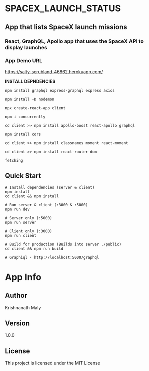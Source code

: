 # SPACEX_LAUNCH_STATUS

## App that lists SpaceX launch missions

### React, GraphQL, Apollo app that uses the SpaceX API to display launches

### App Demo URL

https://salty-scrubland-46862.herokuapp.com/

**INSTALL DEPNDENCIES**

```
npm install graphql express-graphql express axios

npm install -D nodemon

npx create-react-app client

npm i concurrently

cd client >> npm install apollo-boost react-apollo graphql

npm install cors

cd client >> npm install classnames moment react-moment

cd client >> npm install react-router-dom

fetching 

```

## Quick Start

```
# Install dependencies (server & client)
npm install
cd client && npm install

# Run server & client (:3000 & :5000)
npm run dev

# Server only (:5000)
npm run server

# Client only (:3000)
npm run client

# Build for production (Builds into server ./public)
cd client && npm run build

# Graphiql - http://localhost:5000/graphql

```

# App Info

## Author

Krishnanath Maly

## Version

1.0.0

## License

This project is licensed under the MIT License
